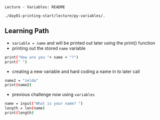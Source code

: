 `Lecture - Variables: README`

`./day01-printing-start/lecture/py-variables/.`

## Learning Path

- `variable = name` and will be printed out later using the print() function
- printing out the stored `name` variable
```sh
print("How are you "+ name + "?")
print(" ")
```
- creating a new variable and hard coding a name in to later call
```sh
name2 = "zelda"
print(name2)
```
- previous challenge now using `variables`
```sh
name = input("What is your name? ")
length = len(name)
print(length)
```
